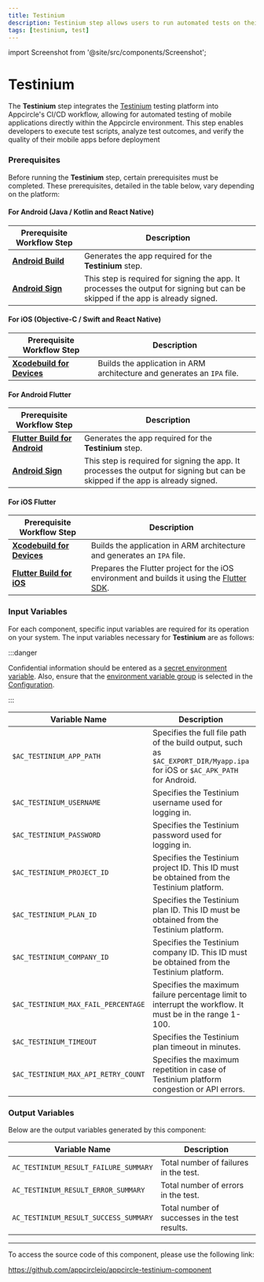 ```yaml
---
title: Testinium
description: Testinium step allows users to run automated tests on their mobile applications using Testinium directly from the Appcircle.
tags: [testinium, test]
---
```


import Screenshot from '@site/src/components/Screenshot';

# Testinium

The **Testinium** step integrates the [Testinium](https://testinium.com/) testing platform into Appcircle's CI/CD workflow, allowing for automated testing of mobile applications directly within the Appcircle environment. This step enables developers to execute test scripts, analyze test outcomes, and verify the quality of their mobile apps before deployment

### Prerequisites

Before running the **Testinium** step, certain prerequisites must be completed. These prerequisites, detailed in the table below, vary depending on the platform:

#### For Android (Java / Kotlin and React Native) 

| Prerequisite Workflow Step        | Description                                                                                              |
| --------------------------------- | -------------------------------------------------------------------------------------------------------- |
| [**Android Build**](/workflows/android-specific-workflow-steps/android-build) | Generates the app required for the **Testinium** step.                                                                           |
| [**Android Sign**](/workflows/android-specific-workflow-steps/android-sign)   | This step is required for signing the app. It processes the output for signing but can be skipped if the app is already signed. |

<Screenshot url='https://cdn.appcircle.io/docs/assets/common-workflow-components-testinium_1.png'/>

#### For iOS (Objective-C / Swift and React Native) 

| Prerequisite Workflow Step        | Description                                                                                              |
| --------------------------------- | -------------------------------------------------------------------------------------------------------- |
| [**Xcodebuild for Devices**](/workflows/ios-specific-workflow-steps#xcodebuild-for-devices-archive--export) | Builds the application in ARM architecture and generates an `IPA` file. |

<Screenshot url='https://cdn.appcircle.io/docs/assets/common-workflow-components-testinium_2.png'/>

#### For Android Flutter 

| Prerequisite Workflow Step        | Description                                                                                              |
| --------------------------------- | -------------------------------------------------------------------------------------------------------- |
| [**Flutter Build for Android**](/workflows/flutter-specific-workflow-steps#flutter-build-for-android) | Generates the app required for the **Testinium** step.                                                                           |
| [**Android Sign**](/workflows/android-specific-workflow-steps/android-sign)   | This step is required for signing the app. It processes the output for signing but can be skipped if the app is already signed. |

<Screenshot url='https://cdn.appcircle.io/docs/assets/common-workflow-components-testinium_3.png'/>

#### For iOS Flutter

| Prerequisite Workflow Step        | Description                                                                                              |
| --------------------------------- | -------------------------------------------------------------------------------------------------------- |
| [**Xcodebuild for Devices**](/workflows/ios-specific-workflow-steps#xcodebuild-for-devices-archive--export) | Builds the application in ARM architecture and generates an `IPA` file. |
| [**Flutter Build for iOS**](/workflows/flutter-specific-workflow-steps#flutter-build-for-ios) | Prepares the Flutter project for the iOS environment and builds it using the [Flutter SDK](https://github.com/flutter/flutter). |

<Screenshot url='https://cdn.appcircle.io/docs/assets/common-workflow-components-testinium_4.png'/>

### Input Variables

For each component, specific input variables are required for its operation on your system. The input variables necessary for **Testinium** are as follows:

<Screenshot url='https://cdn.appcircle.io/docs/assets/common-workflow-components-testinium_5.png'/>

:::danger

Confidential information should be entered as a [secret environment variable](/environment-variables/managing-variables#adding-key-and-text-based-value-pairs). Also, ensure that the [environment variable group](/environment-variables/managing-variables#using-environment-variable-groups-in-builds) is selected in the [Configuration](/build/build-process-management/build-profile-configuration/).

:::

| Variable Name               | Description                                                                                                 | Status   |
| --------------------------- | ----------------------------------------------------------------------------------------------------------- | -------- |
| `$AC_TESTINIUM_APP_PATH`    | Specifies the full file path of the build output, such as `$AC_EXPORT_DIR/Myapp.ipa` for iOS or `$AC_APK_PATH` for Android.           | Required |
| `$AC_TESTINIUM_USERNAME`    | Specifies the Testinium username used for logging in.                                                       | Required |
| `$AC_TESTINIUM_PASSWORD`    | Specifies the Testinium password used for logging in.                                                       | Required |
| `$AC_TESTINIUM_PROJECT_ID`  | Specifies the Testinium project ID. This ID must be obtained from the Testinium platform.                   | Required |
| `$AC_TESTINIUM_PLAN_ID`     | Specifies the Testinium plan ID. This ID must be obtained from the Testinium platform.                      | Required |
| `$AC_TESTINIUM_COMPANY_ID`  | Specifies the Testinium company ID. This ID must be obtained from the Testinium platform.                   | Required |
| `$AC_TESTINIUM_MAX_FAIL_PERCENTAGE` | Specifies the maximum failure percentage limit to interrupt the workflow. It must be in the range 1-100.   | Optional |
| `$AC_TESTINIUM_TIMEOUT`     | Specifies the Testinium plan timeout in minutes.                                                            | Required |
| `$AC_TESTINIUM_MAX_API_RETRY_COUNT` | Specifies the maximum repetition in case of Testinium platform congestion or API errors.            | Required |

### Output Variables

Below are the output variables generated by this component:

<Screenshot url='https://cdn.appcircle.io/docs/assets/common-workflow-components-testinium_6.png'/>

| Variable Name                          | Description                                             |
| -------------------------------------- | ------------------------------------------------------- | 
| `AC_TESTINIUM_RESULT_FAILURE_SUMMARY` | Total number of failures in the test.                   |
| `AC_TESTINIUM_RESULT_ERROR_SUMMARY`   | Total number of errors in the test.                     |
| `AC_TESTINIUM_RESULT_SUCCESS_SUMMARY` | Total number of successes in the test results.          |


---

To access the source code of this component, please use the following link:

https://github.com/appcircleio/appcircle-testinium-component